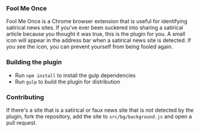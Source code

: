 ### Fool Me Once ###
Fool Me Once is a Chrome browser extension that is useful for identifying satirical news sites. If you've ever been suckered into sharing a satirical article because you thought it was true, this is the plugin for you.  A small icon will appear in the address bar when a satirical news site is detected. If you see the icon, you can prevent yourself from being fooled again.

### Building the plugin ###

 - Run `npm install` to install the gulp dependencies
 - Run `gulp` to build the plugin for distribution

### Contributing ###
If there's a site that is a satirical or faux news site that is not detected by the plugin, fork the repository, add the site to `src/bg/background.js` and open a pull request.
